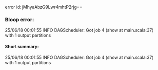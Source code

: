 error id: jMhyaAbzG9Lwr4mhtP2rjg==
### Bloop error:

25/06/18 00:01:55 INFO DAGScheduler: Got job 4 (show at main.scala:37) with 1 output partitions
#### Short summary: 

25/06/18 00:01:55 INFO DAGScheduler: Got job 4 (show at main.scala:37) with 1 output partitions